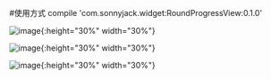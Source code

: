 #使用方式
compile 'com.sonnyjack.widget:RoundProgressView:0.1.0'

![image](https://github.com/linqssonny/RoundProgressView/blob/master/device-2017-11-08-203638.png){:height="30%" width="30%"}

![image](https://github.com/linqssonny/RoundProgressView/blob/master/device-2017-11-08-204012.png){:height="30%" width="30%"}

![image](https://github.com/linqssonny/RoundProgressView/blob/master/device-2017-11-08-204246.png){:height="30%" width="30%"}